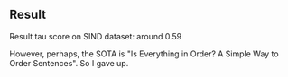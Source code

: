 ## Result

Result tau score on SIND dataset: around 0.59

However, perhaps, the SOTA is "Is Everything in Order? A Simple Way to Order Sentences". 
So I gave up.
